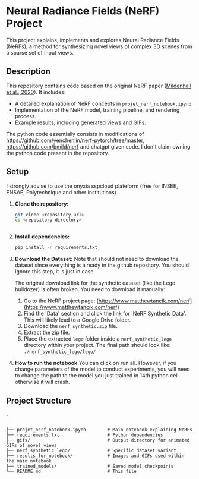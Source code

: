 # Neural Radiance Fields (NeRF) Project

This project explains, implements and explores Neural Radiance Fields (NeRFs), a method for synthesizing novel views of complex 3D scenes from a sparse set of input views.

## Description

This repository contains code based on the original NeRF paper ([Mildenhall et al., 2020](https://arxiv.org/abs/2003.08934)). It includes:

*   A detailed explanation of NeRF concepts in `projet_nerf_notebook.ipynb`.
*   Implementation of the NeRF model, training pipeline, and rendering process.
*   Example results, including generated views and GIFs.

The python code essentially consists in modifications of https://github.com/yenchenlin/nerf-pytorch/tree/master, https://github.com/bmild/nerf and chatgpt given code. I don't claim owning the python code present in the repository.
## Setup

I strongly advise to use the onyxia sspcloud plateform (free for INSEE, ENSAE, Polytechnique and other institutions)

1.  **Clone the repository:**
    ```bash
    git clone <repository-url>
    cd <repository-directory>
    ```

    ```
3.  **Install dependencies:**
    ```bash
    pip install -r requirements.txt
    ```

4.  **Download the Dataset:**
    Note that should not need to download the dataset since everything is already in the github repository. You should ignore this step, it is just in case.

    The original download link for the synthetic dataset (like the Lego bulldozer) is often broken. You need to download it manually:
    1. Go to the NeRF project page: [https://www.matthewtancik.com/nerf](https://www.matthewtancik.com/nerf)
    2. Find the 'Data' section and click the link for 'NeRF Synthetic Data'. This will likely lead to a Google Drive folder.
    3. Download the `nerf_synthetic.zip` file.
    4. Extract the zip file.
    5. Place the extracted `lego` folder inside a `nerf_synthetic_lego` directory within your project. The final path should look like: `./nerf_synthetic_lego/lego/`


5. **How to run the notebook**
    You can click on run all. However, if you change parameters of the model to conduct experiments, you will need to change the path to the model you just trained in 14th python cell otherwise it will crash.



## Project Structure


```
.


├── projet_nerf_notebook.ipynb        # Main notebook explaining NeRFs
├── requirements.txt                  # Python dependencies
├── gifs/                             # Output directory for animated GIFs of novel views
├── nerf_synthetic_lego/              # Specific dataset variant
├── results_for_notebook/             # Images and GIFs used within the main notebook
├── trained_models/                   # Saved model checkpoints
└── README.md                         # This file
```
